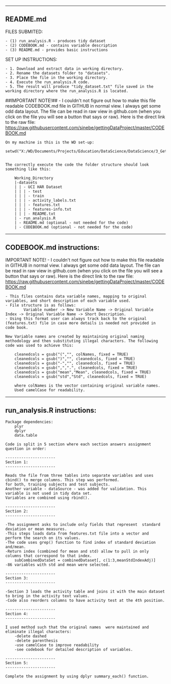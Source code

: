 -----------------------------------------------------------------------------------------------------------------------------------
README.md
-----------------------------------------------------------------------------------------------------------------------------------

FILES SUBMITED:

	- (1) run_analysis.R - produces tidy dataset	
	- (2) CODEBOOK.md - contains variable description	
	- (3) README.md - provides basic instructions

	
	
SET UP INSTRUCTIONS:

	- 1. Download and extract data in working directory. 	
	- 2. Rename the datasets folder to "datasets". 	
	- 3. Place the file in the working directory.	
	- 4. Execute the run_analysis.R code. 	
	- 5. The result will produce "tidy_dataset.txt" file saved in the working directory where the run_analysis.R is located. 
	
	
	

 ##IMPORTANT NOTE!## - I couldn't not figure out how to make this file readable CODEBOOK.md file in GITHUB in normal view. I always get some odd data layout. 
					The file can be read in raw view in github.com (when you click on the file you will see a button that says or raw). 
					Here is the direct link to the raw file:
					https://raw.githubusercontent.com/sinebe/gettingDataProject/master/CODEBOOK.md
					
					
					
	On my machine is this is the WD set-up:
		setwd("X:/WD/Documents/Projects/Education/DataScience/DataScience/3_Getting_and_Cleaning_Data/Assignment")


	The correctly execute the code the folder structure should look something like this: 
	
		Working_Directory
		|-datasets
		| | - UCI HAR Dataset
		| | | - test
		| | | - train
		| | | - activity_labels.txt
		| | | - features.txt
		| | | - features-info.txt
		| | | - README.txt
		| - run_analysis.R
		| - README.md (optional - not needed for the code)
		| - CODEBOOK.md (optional - not needed for the code)

-----------------------------------------------------------------------------------------------------------------------------------
CODEBOOK.md instructions:
-----------------------------------------------------------------------------------------------------------------------------------
 IMPORTANT NOTE! - I couldn't not figure out how to make this file readable in GITHUB in normal view. I always get some odd data layout. 
					The file can be read in raw view in github.com (when you click on the file you will see a button that says or raw). 
					Here is the direct link to the raw file:
					https://raw.githubusercontent.com/sinebe/gettingDataProject/master/CODEBOOK.md

					
	- This files contains data variable names, mapping to original variables, and short description of each variable used.
	- File structure is as follows:
			Variable number -> New Variable Name -> Original Variable Index -> Original Variable Name -> Short Description.
	- Using this format user can always track back to the original (features.txt) file in case more details is needed not provided in code book.  
	
	New Variable names are created by maintaining original naming methodology and then substituting illegal characters. The following
	code was used to achieve this:
	
		cleanedcols = gsub("(","", colNames, fixed = TRUE)
		cleanedcols = gsub(")","", cleanedcols, fixed = TRUE)
		cleanedcols = gsub("-","", cleanedcols, fixed = TRUE)
		cleanedcols = gsub(",",".", cleanedcols, fixed = TRUE)
		cleanedcols = gsub("mean","Mean", cleanedcols, fixed = TRUE)
		cleanedcols = gsub("std","Std", cleanedcols, fixed = TRUE)
		
		where colNames is the vector containing original variable names.
		Used camelCase for readability.
	
	
	
-----------------------------------------------------------------------------------------------------------------------------------
run_analysis.R instructions:
-----------------------------------------------------------------------------------------------------------------------------------	

	Package dependencies:
		plyr
		dplyr
		data.table
		
	Code is split in 5 section where each section answers assignment question in order:
	
	----------------------
	Section 1:
	----------------------
	
	Reads the file from three tables into separate variables and uses cbind() to merge columns. This step was performed. 
	for both, training subjects and test subjects.
	Another variable - dataSource - was added for validation. This variable is not used in tidy data set. 
	Variables are combined using rbind().

	----------------------
	Section 2:
	----------------------	

	-The assignment asks to include only fields that represent  standard deviation or mean measures.
	-This steps loads data from features.txt file into a vector and perform the search on its values. 
	-The code uses grep() function to find index of standard deviation and/mean. 
	-Return index (combined for mean and std) allow to pull in only columns that correspond to that index.
		subCombinedDataSet = combinedDataset[, c(1:3,meanStdIndexAdj)]
	-86 variables with std and mean were selected.

	----------------------
	Section 3:
	----------------------	

	-Section 3 loads the activity table and joins it with the main dataset to bring in the activity text values.
	-Code also reorders columns to have activity test at the 4th position.
	
	----------------------
	Section 4:
	----------------------	

	I used method such that the original names  were maintained and eliminate illegal characters: 
		-delete dashed
		-delete parenthesis
		-use camelCase to improve readability
		-see codebook for detailed description of variables.
		
	----------------------
	Section 5:
	----------------------		
	
	Complete the assignment by using dplyr summary_each() function. 